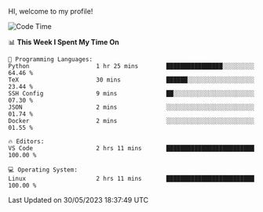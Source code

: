 HI, welcome to my profile!
<!--START_SECTION:waka-->
![Code Time](http://img.shields.io/badge/Code%20Time-848%20hrs%207%20mins-blue)

📊 **This Week I Spent My Time On** 

```text
💬 Programming Languages: 
Python                   1 hr 25 mins        ████████████████░░░░░░░░░   64.46 % 
TeX                      30 mins             ██████░░░░░░░░░░░░░░░░░░░   23.44 % 
SSH Config               9 mins              ██░░░░░░░░░░░░░░░░░░░░░░░   07.30 % 
JSON                     2 mins              ░░░░░░░░░░░░░░░░░░░░░░░░░   01.74 % 
Docker                   2 mins              ░░░░░░░░░░░░░░░░░░░░░░░░░   01.55 % 

🔥 Editors: 
VS Code                  2 hrs 11 mins       █████████████████████████   100.00 % 

💻 Operating System: 
Linux                    2 hrs 11 mins       █████████████████████████   100.00 % 
```


 Last Updated on 30/05/2023 18:37:49 UTC
<!--END_SECTION:waka-->
